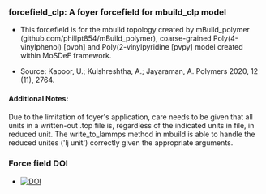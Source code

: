 ### forcefield_clp: A foyer forcefield for mbuild_clp model
 * This forcefield is for the mbuild topology created by mBuild_polymer (github.com/phillpt854/mBuild_polymer), coarse-grained Poly(4-vinylphenol) [pvph] and Poly(2-vinylpyridine [pvpy] model created within MoSDeF framework. 

 * Source: Kapoor, U.; Kulshreshtha, A.; Jayaraman, A. Polymers 2020, 12 (11), 2764. 


#### Additional Notes:
Due to the limitation of foyer's application, care needs to be given that all units in a written-out .top file is, regardless of the indicated units in file, in reduced unit.
The write_to_lammps method in mbuild is able to handle the reduced unites ('lj unit') correctly given the appropriate arguments. 
### Force field DOI
  * [![DOI](https://zenodo.org/badge/DOI/10.5281/zenodo.3831433.svg)](https://doi.org/10.5281/zenodo.3831433)


